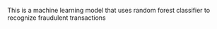 This  is a  machine learning model that uses random forest classifier to recognize fraudulent transactions 
